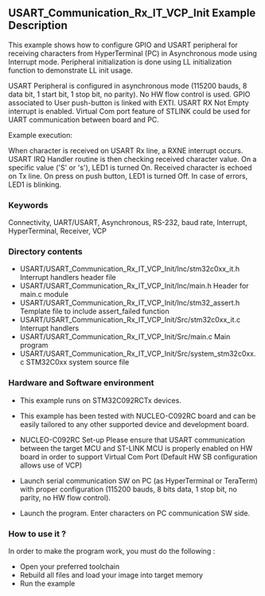 ## <b>USART_Communication_Rx_IT_VCP_Init Example Description</b>

This example shows how to configure GPIO and USART peripheral for receiving characters
from HyperTerminal (PC) in Asynchronous mode using Interrupt mode. Peripheral initialization is done
using LL initialization function to demonstrate LL init usage.

USART Peripheral is configured in asynchronous mode (115200 bauds, 8 data bit, 1 start bit, 1 stop bit, no parity).
No HW flow control is used.
GPIO associated to User push-button is linked with EXTI.
USART RX Not Empty interrupt is enabled.
Virtual Com port feature of STLINK could be used for UART communication between board and PC.

Example execution:

When character is received on USART Rx line, a RXNE interrupt occurs.
USART IRQ Handler routine is then checking received character value.
On a specific value ('S' or 's'), LED1 is turned On.
Received character is echoed on Tx line.
On press on push button, LED1 is turned Off.
In case of errors, LED1 is blinking.

### <b>Keywords</b>

Connectivity, UART/USART, Asynchronous, RS-232, baud rate, Interrupt, HyperTerminal, Receiver, VCP

### <b>Directory contents</b>

  - USART/USART_Communication_Rx_IT_VCP_Init/Inc/stm32c0xx_it.h          Interrupt handlers header file
  - USART/USART_Communication_Rx_IT_VCP_Init/Inc/main.h                  Header for main.c module
  - USART/USART_Communication_Rx_IT_VCP_Init/Inc/stm32_assert.h          Template file to include assert_failed function
  - USART/USART_Communication_Rx_IT_VCP_Init/Src/stm32c0xx_it.c          Interrupt handlers
  - USART/USART_Communication_Rx_IT_VCP_Init/Src/main.c                  Main program
  - USART/USART_Communication_Rx_IT_VCP_Init/Src/system_stm32c0xx.c      STM32C0xx system source file


### <b>Hardware and Software environment</b>

  - This example runs on STM32C092RCTx devices.

  - This example has been tested with NUCLEO-C092RC board and can be
    easily tailored to any other supported device and development board.

  - NUCLEO-C092RC Set-up
    Please ensure that USART communication between the target MCU and ST-LINK MCU is properly enabled
    on HW board in order to support Virtual Com Port (Default HW SB configuration allows use of VCP)

  - Launch serial communication SW on PC (as HyperTerminal or TeraTerm) with proper configuration
    (115200 bauds, 8 bits data, 1 stop bit, no parity, no HW flow control).

  - Launch the program. Enter characters on PC communication SW side.

### <b>How to use it ?</b>

In order to make the program work, you must do the following :

 - Open your preferred toolchain
 - Rebuild all files and load your image into target memory
 - Run the example


